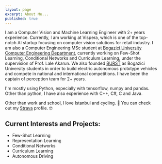 ```yaml
---
layout: page
excerpt: About Me...
published: true
---
```


I am a Computer Vision and Machine Learning Engineer with 2+ years experience. Currently, I am working at Vispera, which is one of the top-notch AI startup focusing on computer vision solutions for retail industry. I am also a Computer Engineering MSc student at [Bogazici University](https://www.boun.edu.tr) [Computer Engineering Department](https://cmpe.boun.edu.tr/), currently working on Few-Shot Learning, Conditional Networks and Curriculum Learning, under the supervision of Prof. Lale Akarun. We also founded [BURST](https://www.instagram.com/burstbogazici) as Bogazici University students in order to build electric autonomous prototype vehicles and compete in national and international competitions. I have been the captain of perception team for 2+ years.

I'm mostly using Python, especially with tensorflow, numpy and pandas. Other than python, I have also experience with C++, C#, C and Java. 

Other than work and school, I love Istanbul and cycling. :bicyclist: You can check out my [Strava](https://www.strava.com/athletes/35159014) profile. :nerd_face:

## Current Interests and Projects:
- Few-Shot Learning
- Representation Learning
- Conditional Networks
- Curriculum Learning
- Autonomous Driving
